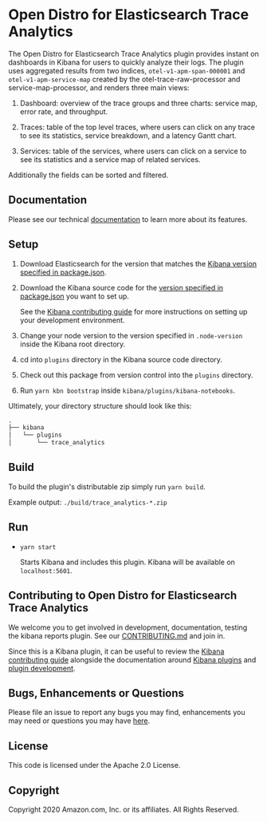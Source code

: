 # Open Distro for Elasticsearch Trace Analytics

The Open Distro for Elasticsearch Trace Analytics plugin provides instant on dashboards in Kibana for users to quickly analyze their logs. The plugin uses aggregated results from two indices, `otel-v1-apm-span-000001` and `otel-v1-apm-service-map` created by the otel-trace-raw-processor and service-map-processor, and renders three main views:

1. Dashboard: overview of the trace groups and three charts: service map, error rate, and throughput.

1. Traces: table of the top level traces, where users can click on any trace to see its statistics, service breakdown, and a latency Gantt chart.

1. Services: table of the services, where users can click on a service to see its statistics and a service map of related services.

Additionally the fields can be sorted and filtered.

## Documentation

Please see our technical [documentation](https://opendistro.github.io/for-elasticsearch-docs/docs/kibana/) to learn more about its features.

## Setup

1. Download Elasticsearch for the version that matches the [Kibana version specified in package.json](./package.json#L5).
1. Download the Kibana source code for the [version specified in package.json](./package.json#L5) you want to set up.

   See the [Kibana contributing guide](https://github.com/elastic/kibana/blob/master/CONTRIBUTING.md#setting-up-your-development-environment) for more instructions on setting up your development environment.

1. Change your node version to the version specified in `.node-version` inside the Kibana root directory.
1. cd into `plugins` directory in the Kibana source code directory.
1. Check out this package from version control into the `plugins` directory.
1. Run `yarn kbn bootstrap` inside `kibana/plugins/kibana-notebooks`.

Ultimately, your directory structure should look like this:

```md
.
├── kibana
│   └── plugins
│       └── trace_analytics
```

## Build

To build the plugin's distributable zip simply run `yarn build`.

Example output: `./build/trace_analytics-*.zip`


## Run

- `yarn start`

  Starts Kibana and includes this plugin. Kibana will be available on `localhost:5601`.

## Contributing to Open Distro for Elasticsearch Trace Analytics

We welcome you to get involved in development, documentation, testing the kibana reports plugin. See our [CONTRIBUTING.md](./CONTRIBUTING.md) and join in.

Since this is a Kibana plugin, it can be useful to review the [Kibana contributing guide](https://github.com/elastic/kibana/blob/master/CONTRIBUTING.md) alongside the documentation around [Kibana plugins](https://www.elastic.co/guide/en/kibana/master/kibana-plugins.html) and [plugin development](https://www.elastic.co/guide/en/kibana/current/plugin-development.html).

## Bugs, Enhancements or Questions

Please file an issue to report any bugs you may find, enhancements you may need or questions you may have [here](https://github.com/opendistro-for-elasticsearch/trace-analytics/issues).

## License

This code is licensed under the Apache 2.0 License.

## Copyright

Copyright 2020 Amazon.com, Inc. or its affiliates. All Rights Reserved.
